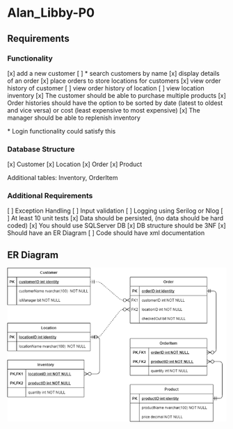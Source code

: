 # Alan_Libby-P0

## Requirements
### Functionality
[x] add a new customer
[ ] \* search customers by name
[x] display details of an order
[x] place orders to store locations for customers
[x] view order history of customer
[ ] view order history of location
[ ] view location inventory
[x] The customer should be able to purchase multiple products
[x] Order histories should have the option to be sorted by date (latest to oldest and vice versa) or cost (least expensive to most expensive)
[x] The manager should be able to replenish inventory

\* Login functionality could satisfy this

### Database Structure
[x] Customer
[x] Location
[x] Order
[x] Product

Additional tables: Inventory, OrderItem

### Additional Requirements
[ ] Exception Handling
[ ] Input validation
[ ] Logging using Serilog or Nlog
[ ] At least 10 unit tests
[x] Data should be persisted, (no data should be hard coded)
[x] You should use SQLServer DB
[x] DB structure should be 3NF
[x] Should have an ER Diagram
[ ] Code should have xml documentation

## ER Diagram
![](./doc/erdiagram.png)